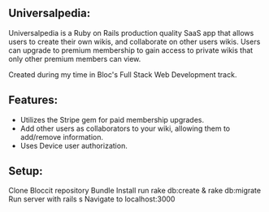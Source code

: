 
## Universalpedia:

Universalpedia is a Ruby on Rails production quality SaaS app that allows users to create their own wikis, and collaborate on other users wikis. Users can upgrade to premium membership to gain access to private wikis that only other premium members can view.

Created during my time in Bloc's Full Stack Web Development track.

## Features:
- Utilizes the Stripe gem for paid membership upgrades.
- Add other users as collaborators to your wiki, allowing them to add/remove information.
- Uses Device user authorization.

## Setup:
Clone Bloccit repository
Bundle Install
run rake db:create & rake db:migrate
Run server with rails s
Navigate to localhost:3000
